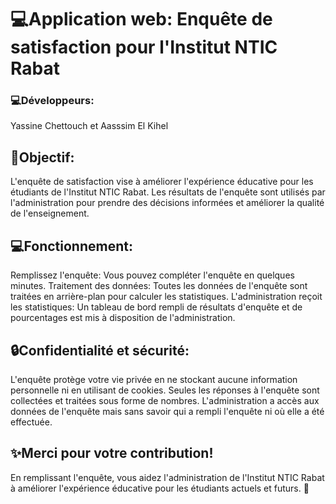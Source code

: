 # 💻Application web: Enquête de satisfaction pour l'Institut NTIC Rabat
### 💻Développeurs: 
Yassine Chettouch et Aasssim El Kihel
## 🎯Objectif:
L'enquête de satisfaction vise à améliorer l'expérience éducative pour les étudiants de l'Institut NTIC Rabat. Les résultats de l'enquête sont utilisés par l'administration pour prendre des décisions informées et améliorer la qualité de l'enseignement.

## 💻Fonctionnement:
Remplissez l'enquête: Vous pouvez compléter l'enquête en quelques minutes.
Traitement des données: Toutes les données de l'enquête sont traitées en arrière-plan pour calculer les statistiques.
L'administration reçoit les statistiques: Un tableau de bord rempli de résultats d'enquête et de pourcentages est mis à disposition de l'administration.
## 🔒Confidentialité et sécurité:
L'enquête protège votre vie privée en ne stockant aucune information personnelle ni en utilisant de cookies. Seules les réponses à l'enquête sont collectées et traitées sous forme de nombres. L'administration a accès aux données de l'enquête mais sans savoir qui a rempli l'enquête ni où elle a été effectuée.

## ✨Merci pour votre contribution!
En remplissant l'enquête, vous aidez l'administration de l'Institut NTIC Rabat à améliorer l'expérience éducative pour les étudiants actuels et futurs. 🙌
